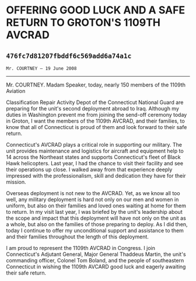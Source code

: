 # OFFERING GOOD LUCK AND A SAFE RETURN TO GROTON'S 1109TH AVCRAD
## `476fc7d81207fbddf6c569add6a74a1c`
`Mr. COURTNEY — 19 June 2008`

---


Mr. COURTNEY. Madam Speaker, today, nearly 150 members of the 1109th 
Aviation


Classification Repair Activity Depot of the Connecticut National Guard 
are preparing for the unit's second deployment abroad to Iraq. Although 
my duties in Washington prevent me from joining the send-off ceremony 
today in Groton, I want the members of the 1109th AVCRAD, and their 
families, to know that all of Connecticut is proud of them and look 
forward to their safe return.

Connecticut's AVCRAD plays a critical role in supporting our 
military. The unit provides maintenance and logistics for aircraft and 
equipment help to 14 across the Northeast states and supports 
Connecticut's fleet of Black Hawk helicopters. Last year, I had the 
chance to visit their facility and see their operations up close. I 
walked away from that experience deeply impressed with the 
professionalism, skill and dedication they have for their mission.

Overseas deployment is not new to the AVCRAD. Yet, as we know all too 
well, any military deployment is hard not only on our men and women in 
uniform, but also on their families and loved ones waiting at home for 
them to return. In my visit last year, I was briefed by the unit's 
leadership about the scope and impact that this deployment will have 
not only on the unit as a whole, but also on the families of those 
preparing to deploy. As I did then, today I continue to offer my 
unconditional support and assistance to them and their families 
throughout the length of this deployment.

I am proud to represent the 1109th AVCRAD in Congress. I join 
Connecticut's Adjutant General, Major General Thaddeus Martin, the 
unit's commanding officer, Colonel Tom Boland, and the people of 
southeastern Connecticut in wishing the 1109th AVCARD good luck and 
eagerly awaiting their safe return.

